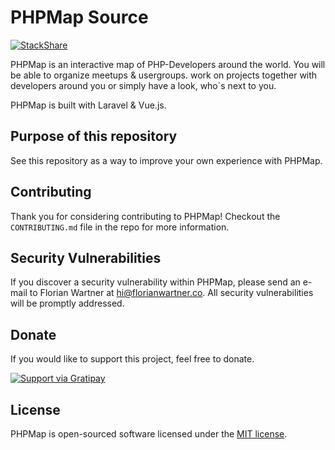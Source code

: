 # PHPMap Source

[![StackShare](http://img.shields.io/badge/tech-stack-0690fa.svg?style=flat)](http://stackshare.io/fwartner/phpmap)

PHPMap is an interactive map of PHP-Developers around the world.
You will be able to organize meetups & usergroups. work on projects together with developers around you or simply have a look, who´s next to you.

PHPMap is built with Laravel & Vue.js.

## Purpose of this repository

See this repository as a way to improve your own experience with PHPMap.

## Contributing

Thank you for considering contributing to PHPMap! Checkout the `CONTRIBUTING.md` file in the repo for more information.

## Security Vulnerabilities

If you discover a security vulnerability within PHPMap, please send an e-mail to Florian Wartner at hi@florianwartner.co. All security vulnerabilities will be promptly addressed.

## Donate

If you would like to support this project, feel free to donate.

[![Support via Gratipay](https://cdn.rawgit.com/gratipay/gratipay-badge/2.3.0/dist/gratipay.png)](https://gratipay.com/PHPMap/)


## License

PHPMap is open-sourced software licensed under the [MIT license](http://opensource.org/licenses/MIT).
